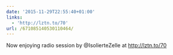 ```yaml
---
date: '2015-11-29T22:55:40+01:00'
links:
  - 'http://lztn.to/70'
url: /671085140530110464/
---
```

Now enjoying radio session by @IsolierteZelle at http://lztn.to/70
